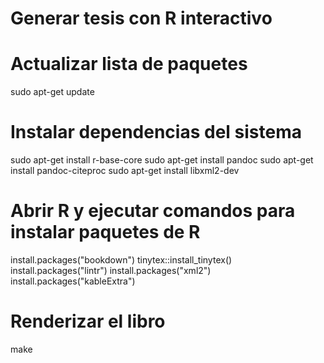 # Generar tesis con R interactivo

# Actualizar lista de paquetes
sudo apt-get update

# Instalar dependencias del sistema
sudo apt-get install r-base-core
sudo apt-get install pandoc
sudo apt-get install pandoc-citeproc
sudo apt-get install libxml2-dev

# Abrir R y ejecutar comandos para instalar paquetes de R
install.packages("bookdown")
tinytex::install_tinytex()
install.packages("lintr")
install.packages("xml2")
install.packages("kableExtra")

# Renderizar el libro
make


